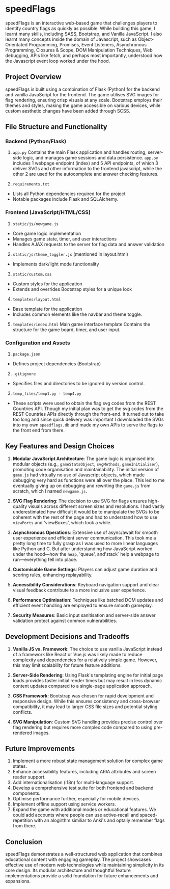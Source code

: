 # speedFlags

speedFlags is an interactive web-based game that challenges players to identify country flags as quickly as possible.
While building this game, I learnt many skills, including SASS, Bootstrap, and Vanilla JavaScript. I also learnt many concepts inside the domain of Javascript, such as Object-Orientated Programming, Promises, Event Listeners, Asynchronous Programming, Closures & Scope, DOM Manipulation Techniques, Web debugging, APIs like fetch, and perhaps most importantly, understood how the Javascript event loop worked under the hood.

## Project Overview

speedFlags is built using a combination of Flask (Python) for the backend and vanilla JavaScript for the frontend. The game utilises SVG images for flag rendering, ensuring crisp visuals at any scale. Bootstrap employs their themes and styles, making the game accessible on various devices, while custom aesthetic changes have been added through SCSS.

## File Structure and Functionality

### Backend (Python/Flask)

1. `app.py`
Contains the main Flask application and handles routing, server-side logic, and manages game sessions and data persistence.
`app.py` includes 1 webpage endpoint (index) and 5 API endpoints, of which 3 deliver SVGs and other information to the frontend javascript, while the other 2 are used for the autocomplete and answer checking features.

2. `requirements.txt`
- Lists all Python dependencies required for the project
- Notable packages include Flask and SQLAlchemy.

### Frontend (JavaScript/HTML/CSS)

1. `static/js/newgame.js`
- Core game logic implementation
- Manages game state, timer, and user interactions
- Handles AJAX requests to the server for flag data and answer validation

2. `static/js/theme_toggler.js` (mentioned in layout.html)
- Implements dark/light mode functionality

3. `static/custom.css`
- Custom styles for the application
- Extends and overrides Bootstrap styles for a unique look

4. `templates/layout.html`
- Base template for the application
- Includes common elements like the navbar and theme toggle.

5. `templates/index.html`
Main game interface template
Contains the structure for the game board, timer, and user input.

### Configuration and Assets

1. `package.json`
- Defines project dependencies (Bootstrap)

2. `.gitignore`
- Specifies files and directories to be ignored by version control.

3. `temp_files/temp1.py - temp4.py`
- These scripts were used to obtain the flag svg codes from the REST Countries API. Though my initial plan was to get the svg codes from the REST Countries APIs directly through the front-end. It turned out to take too long and since quick delivery was important I downloaded the SVGs into my own `speedflags.db` and made my own APIs to serve the flags to the front end from there.

## Key Features and Design Choices

1. **Modular JavaScript Architecture**: The game logic is organised into modular objects (e.g., `gameStatsObject`, `svgMethods`, `gameInitialiser`), promoting code organisation and maintainability. The initial version of `game.js` had virtually no use of Javascript objects, which made debugging very hard as functions were all over the place. This led to me eventually giving up on debugging and rewriting the `game.js` from scratch, which I named `newgame.js`.

2. **SVG Flag Rendering**: The decision to use SVG for flags ensures high-quality visuals across different screen sizes and resolutions. I had vastly underestimated how difficult it would be to manipulate the SVGs to be coherent with the rest of the page and had to understand how to use `viewPorts` and 'viewBoxes', which took a while.

3. **Asynchronous Operations**: Extensive use of async/await for smooth user experience and efficient server communication. This took me a pretty long time to fully grasp as I was used to more linear languages like Python and C. But after understanding how JavaScript worked under the hood—how the `heap`, 'queue', and'stack` help a webpage to run—everything fell into place.

4. **Customisable Game Settings**: Players can adjust game duration and scoring rules, enhancing replayability.

5. **Accessibility Considerations**: Keyboard navigation support and clear visual feedback contribute to a more inclusive user experience.

6. **Performance Optimisation**: Techniques like batched DOM updates and efficient event handling are employed to ensure smooth gameplay.

7. **Security Measures**: Basic input sanitisation and server-side answer validation protect against common vulnerabilities.

## Development Decisions and Tradeoffs

1. **Vanilla JS vs. Framework**: The choice to use vanilla JavaScript instead of a framework like React or Vue.js was likely made to reduce complexity and dependencies for a relatively simple game. However, this may limit scalability for future feature additions.

2. **Server-Side Rendering**: Using Flask's templating engine for initial page loads provides faster initial render times but may result in less dynamic content updates compared to a single-page application approach.

3. **CSS Framework**: Bootstrap was chosen for rapid development and responsive design. While this ensures consistency and cross-browser compatibility, it may lead to larger CSS file sizes and potential styling conflicts.

4. **SVG Manipulation**: Custom SVG handling provides precise control over flag rendering but requires more complex code compared to using pre-rendered images.

## Future Improvements

1. Implement a more robust state management solution for complex game states.
2. Enhance accessibility features, including ARIA attributes and screen reader support.
3. Add internationalisation (i18n) for multi-language support.
4. Develop a comprehensive test suite for both frontend and backend components.
5. Optimise performance further, especially for mobile devices.
6. Implement offline support using service workers.
7. Expand the game with additional modes or educational features. We could add accounts where people can use active-recall and spaced-repetition with an alogirthm similiar to Anki's and optally remember flags from there.

## Conclusion

speedFlags demonstrates a well-structured web application that combines educational content with engaging gameplay. The project showcases effective use of modern web technologies while maintaining simplicity in its core design. Its modular architecture and thoughtful feature implementations provide a solid foundation for future enhancements and expansions.
